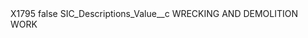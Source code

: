 <?xml version="1.0" encoding="UTF-8"?>
<CustomMetadata xmlns="http://soap.sforce.com/2006/04/metadata" xmlns:xsi="http://www.w3.org/2001/XMLSchema-instance" xmlns:xsd="http://www.w3.org/2001/XMLSchema">
    <label>X1795</label>
    <protected>false</protected>
    <values>
        <field>SIC_Descriptions_Value__c</field>
        <value xsi:type="xsd:string">WRECKING AND DEMOLITION WORK</value>
    </values>
</CustomMetadata>

